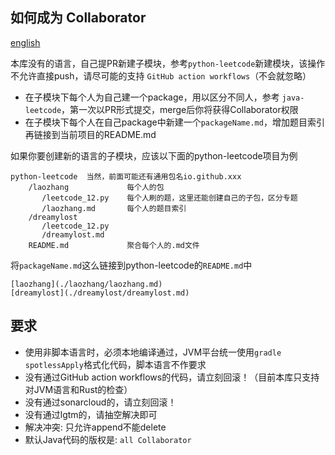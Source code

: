 如何成为 Collaborator
---

[english](./CONTRIBUTING-en.md)

本库没有的语言，自己提PR新建子模块，参考`python-leetcode`新建模块，该操作不允许直接push，请尽可能的支持 `GitHub action workflows`（不会就忽略）

- 在子模块下每个人为自己建一个package，用以区分不同人，参考 `java-leetcode`，第一次以PR形式提交，merge后你将获得Collaborator权限
- 在子模块下每个人在自己package中新建一个`packageName.md`，增加题目索引再链接到当前项目的README.md

如果你要创建新的语言的子模块，应该以下面的python-leetcode项目为例

```
python-leetcode  当然，前面可能还有通用包名io.github.xxx
    /laozhang             每个人的包
       /leetcode_12.py    每个人刷的题，这里还能创建自己的子包，区分专题
       /laozhang.md       每个人的题目索引
    /dreamylost
       /leetcode_12.py
       /dreamylost.md
    README.md             聚合每个人的.md文件
```

将`packageName.md`这么链接到python-leetcode的`README.md`中

```
[laozhang](./laozhang/laozhang.md)
[dreamylost](./dreamylost/dreamylost.md)
```

## 要求

* 使用非脚本语言时，必须本地编译通过，JVM平台统一使用`gradle spotlessApply`格式化代码，脚本语言不作要求
* 没有通过GitHub action workflows的代码，请立刻回滚！（目前本库只支持对JVM语言和Rust的检查）
* 没有通过sonarcloud的，请立刻回滚！
* 没有通过lgtm的，请抽空解决即可
* 解决冲突: 只允许append不能delete
* 默认Java代码的版权是: `all Collaborator`